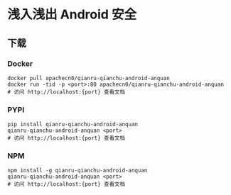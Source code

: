 # 浅入浅出 Android 安全

## 下载

### Docker

```
docker pull apachecn0/qianru-qianchu-android-anquan
docker run -tid -p <port>:80 apachecn0/qianru-qianchu-android-anquan
# 访问 http://localhost:{port} 查看文档
```

### PYPI

```
pip install qianru-qianchu-android-anquan
qianru-qianchu-android-anquan <port>
# 访问 http://localhost:{port} 查看文档
```

### NPM

```
npm install -g qianru-qianchu-android-anquan
qianru-qianchu-android-anquan <port>
# 访问 http://localhost:{port} 查看文档
```